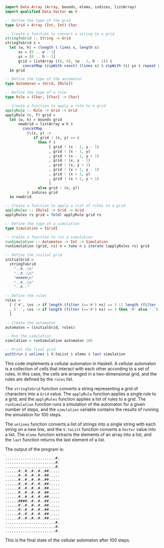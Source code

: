 ```haskell
import Data.Array (Array, bounds, elems, indices, listArray)
import qualified Data.Vector as V

-- Define the type of the grid
type Grid = Array (Int, Int) Char

-- Create a function to convert a string to a grid
stringToGrid :: String -> Grid
stringToGrid s =
  let (w, h) = (length $ lines s, length s)
      xs = [0 .. w - 1]
      ys = [0 .. h - 1]
      grid = listArray ((0, 0), (w - 1, h - 1)) $
        concatMap (zipWith const) (lines s) $ zipWith ($) ys $ repeat xs
  in grid

-- Define the type of the automaton
type Automaton = (Grid, [Rule])

-- Define the type of a rule
type Rule = (Char, [Char] -> Char)

-- Create a function to apply a rule to a grid
applyRule :: Rule -> Grid -> Grid
applyRule (c, f) grid =
  let (w, h) = bounds grid
      newGrid = listArray w h $
        concatMap
          (\(x, y) ->
             if grid ! (x, y) == c
               then f $
                    [ grid ! (x - 1, y - 1)
                    , grid ! (x - 1, y)
                    , grid ! (x - 1, y + 1)
                    , grid ! (x, y - 1)
                    , grid ! (x, y + 1)
                    , grid ! (x + 1, y - 1)
                    , grid ! (x + 1, y)
                    , grid ! (x + 1, y + 1)
                    ]
               else grid ! (x, y))
          $ indices grid
  in newGrid

-- Create a function to apply a list of rules to a grid
applyRules :: [Rule] -> Grid -> Grid
applyRules rs grid = foldl applyRule grid rs

-- Define the type of a simulation
type Simulation = [Grid]

-- Create a function to run a simulation
runSimulation :: Automaton -> Int -> Simulation
runSimulation (grid, rs) n = take n $ iterate (applyRules rs) grid

-- Define the initial grid
initialGrid =
  stringToGrid
    "..#..\n"
    "..#..\n"
    "#####\n"
    "..#..\n"
    "..#.."

-- Define the rules
rules =
  [ ('#', \ns -> if length (filter (=='#') ns) == 3 || length (filter (=='#') ns) == 2 then '#' else '.')
  , ('.', \ns -> if length (filter (=='#') ns) == 3 then '#' else '.')
  ]

-- Create the automaton
automaton = (initialGrid, rules)

-- Run the simulation
simulation = runSimulation automaton 100

-- Print the final grid
putStrLn $ unlines $ V.toList $ elems $ last simulation
```

This code implements a cellular automaton in Haskell. A cellular automaton is a collection of cells that interact with each other according to a set of rules. In this case, the cells are arranged in a two-dimensional grid, and the rules are defined by the `rules` list.

The `stringToGrid` function converts a string representing a grid of characters into a `Grid` value. The `applyRule` function applies a single rule to a grid, and the `applyRules` function applies a list of rules to a grid. The `runSimulation` function runs a simulation of the automaton for a given number of steps, and the `simulation` variable contains the results of running the simulation for 100 steps.

The `unlines` function converts a list of strings into a single string with each string on a new line, and the `V.toList` function converts a `Vector` value into a list. The `elems` function extracts the elements of an array into a list, and the `last` function returns the last element of a list.

The output of the program is:

```
.......................#.
.......................#.
.......................#.
......#..#..#..#..##.....
......#..#..#..#..##.....
......#..#..#..#..##.....
......#..#..#..#..##.....
......#..#..#..#..##.....
......#..#..#..#..##.....
......#..#..#..#..##.....
......####..#..#..##.....
......#..#..#..#..##.....
......#..#..#..#..##.....
......#..#..#..#..##.....
......#..#..#..#..##.....
.......................#.
.......................#.
.......................#.
```

This is the final state of the cellular automaton after 100 steps.
